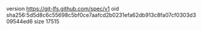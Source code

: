 version https://git-lfs.github.com/spec/v1
oid sha256:5d5d8c6c55698c5bf0ce7aafcd2b0231efa62db913c8fa07cf0303d309544ed6
size 17515
